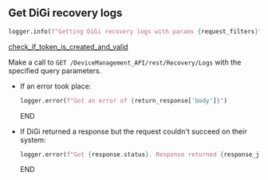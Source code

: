## Get DiGi recovery logs

```python
logger.info(f"Getting DiGi recovery logs with params {request_filters}")
```

[check_if_token_is_created_and_valid](check_if_token_is_created_and_valid.md)

Make a call to `GET /DeviceManagement_API/rest/Recovery/Logs` with the specified query parameters.

* If an error took place:
  ```python
  logger.error(f"Got an error of {return_response['body']}")
  ```
  END

* If DiGi returned a response but the request couldn't succeed on their system:
  ```python
  logger.error(f"Got {response.status}. Response returned {response_json}")
  ```
  END
